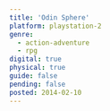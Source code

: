 ```yaml
---
title: 'Odin Sphere'
platform: playstation-2
genre:
  - action-adventure
  - rpg
digital: true
physical: true
guide: false
pending: false
posted: 2014-02-10
---
```

